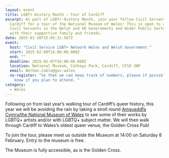 ```yaml
---
layout: event
title: LGBT+ History Month – Tour of Cardiff
excerpt: As part of LGBT+ History Month, join your fellow Civil Servants in
  Cardiff for a tour of the National Museum of Wales! This is open to all LGBTQ+
  Civil Servants in the Welsh and UK Governments and Wider Public Sector, along
  with their supportive family and friends.
date: 2025-01-30T15:05:31.567Z
event:
  host: "Civil Service LGBT+ Network Wales and Welsh Government "
  start: 2025-02-08T14:00:00.000Z
  end: ""
  deadline: 2025-02-07T16:00:00.000Z
  location: National Museum, Cathays Park, Cardiff, CF10 3NP
  email: Bethan.Cable@gov.wales
  no-register: "So that we can keep track of numbers, please if possible let us
    know if you plan to attend. "
category:
  - Wales
---
```

Following on from last year’s walking tour of Cardiff’s queer history, this year we will be avoiding the rain by taking a stroll round [Amgueddfa Cymru/the National Museum of Wales](https://museum.wales/) to see some of their works by LGBTQ+ artists and/or with LGBTQ+ subject matter. We will then walk through Cardiff to Wales’s oldest queer venue, the Golden Cross Pub!

To join the tour, please meet us outside the Museum at 14:00 on Saturday 8 February. Entry to the museum is free.

The Museum is fully accessible, as is the Golden Cross.